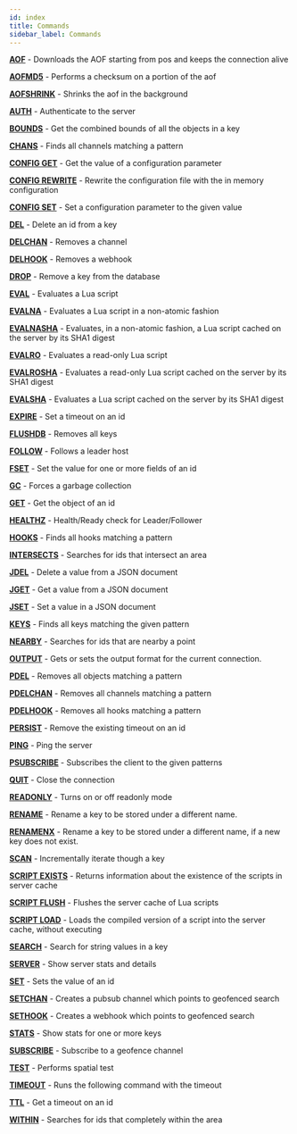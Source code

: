 ```yaml
---
id: index
title: Commands
sidebar_label: Commands
---
```


**[AOF](aof.html)** - Downloads the AOF starting from pos and keeps the connection alive

**[AOFMD5](aofmd5.html)** - Performs a checksum on a portion of the aof

**[AOFSHRINK](aofshrink.html)** - Shrinks the aof in the background

**[AUTH](auth.html)** - Authenticate to the server

**[BOUNDS](bounds.html)** - Get the combined bounds of all the objects in a key

**[CHANS](chans.html)** - Finds all channels matching a pattern

**[CONFIG GET](config-get.html)** - Get the value of a configuration parameter

**[CONFIG REWRITE](config-rewrite.html)** - Rewrite the configuration file with the in memory configuration

**[CONFIG SET](config-set.html)** - Set a configuration parameter to the given value

**[DEL](del.html)** - Delete an id from a key

**[DELCHAN](delchan.html)** - Removes a channel

**[DELHOOK](delhook.html)** - Removes a webhook

**[DROP](drop.html)** - Remove a key from the database

**[EVAL](eval.html)** - Evaluates a Lua script

**[EVALNA](evalna.html)** - Evaluates a Lua script in a non-atomic fashion

**[EVALNASHA](evalnasha.html)** - Evaluates, in a non-atomic fashion, a Lua script cached on the server by its SHA1 digest

**[EVALRO](evalro.html)** - Evaluates a read-only Lua script

**[EVALROSHA](evalrosha.html)** - Evaluates a read-only Lua script cached on the server by its SHA1 digest

**[EVALSHA](evalsha.html)** - Evaluates a Lua script cached on the server by its SHA1 digest

**[EXPIRE](expire.html)** - Set a timeout on an id

**[FLUSHDB](flushdb.html)** - Removes all keys

**[FOLLOW](follow.html)** - Follows a leader host

**[FSET](fset.html)** - Set the value for one or more fields of an id

**[GC](gc.html)** - Forces a garbage collection

**[GET](get.html)** - Get the object of an id

**[HEALTHZ](healthz.html)** - Health/Ready check for Leader/Follower

**[HOOKS](hooks.html)** - Finds all hooks matching a pattern

**[INTERSECTS](intersects.html)** - Searches for ids that intersect an area

**[JDEL](jdel.html)** - Delete a value from a JSON document

**[JGET](jget.html)** - Get a value from a JSON document

**[JSET](jset.html)** - Set a value in a JSON document

**[KEYS](keys.html)** - Finds all keys matching the given pattern

**[NEARBY](nearby.html)** - Searches for ids that are nearby a point

**[OUTPUT](output.html)** - Gets or sets the output format for the current connection.

**[PDEL](pdel.html)** - Removes all objects matching a pattern

**[PDELCHAN](pdelchan.html)** - Removes all channels matching a pattern

**[PDELHOOK](pdelhook.html)** - Removes all hooks matching a pattern

**[PERSIST](persist.html)** - Remove the existing timeout on an id

**[PING](ping.html)** - Ping the server

**[PSUBSCRIBE](psubscribe.html)** - Subscribes the client to the given patterns

**[QUIT](quit.html)** - Close the connection

**[READONLY](readonly.html)** - Turns on or off readonly mode

**[RENAME](rename.html)** - Rename a key to be stored under a different name.

**[RENAMENX](renamenx.html)** - Rename a key to be stored under a different name, if a new key does not exist.

**[SCAN](scan.html)** - Incrementally iterate though a key

**[SCRIPT EXISTS](script-exists.html)** - Returns information about the existence of the scripts in server cache

**[SCRIPT FLUSH](script-flush.html)** - Flushes the server cache of Lua scripts

**[SCRIPT LOAD](script-load.html)** - Loads the compiled version of a script into the server cache, without executing

**[SEARCH](search.html)** - Search for string values in a key

**[SERVER](server.html)** - Show server stats and details

**[SET](set.html)** - Sets the value of an id

**[SETCHAN](setchan.html)** - Creates a pubsub channel which points to geofenced search

**[SETHOOK](sethook.html)** - Creates a webhook which points to geofenced search

**[STATS](stats.html)** - Show stats for one or more keys

**[SUBSCRIBE](subscribe.html)** - Subscribe to a geofence channel

**[TEST](test.html)** - Performs spatial test

**[TIMEOUT](timeout.html)** - Runs the following command with the timeout

**[TTL](ttl.html)** - Get a timeout on an id

**[WITHIN](within.html)** - Searches for ids that completely within the area
